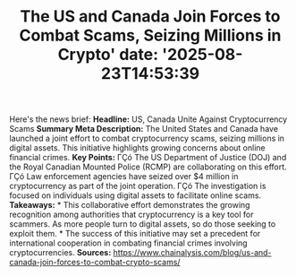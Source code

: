 ﻿---
title: "The US and Canada Join Forces to Combat Scams, Seizing Millions in Crypto'
date: '2025-08-23T14:53:39"
category: "Markets"
summary: ""
slug: "the us and canada join forces to combat scams seizing millio"
source_urls:
  - "https://www.chainalysis.com/blog/us-and-canada-join-forces-to-combat-crypto-scams/"
seo:
  title: "The US and Canada Join Forces to Combat Scams, Seizing Millions in Crypto | Hash n Hedge'
  description: '"
  keywords: ["news", "markets", "brief"]
---
Here's the news brief:  **Headline:** US, Canada Unite Against Cryptocurrency Scams  **Summary Meta Description:** The United States and Canada have launched a joint effort to combat cryptocurrency scams, seizing millions in digital assets. This initiative highlights growing concerns about online financial crimes.  **Key Points:**  ΓÇó The US Department of Justice (DOJ) and the Royal Canadian Mounted Police (RCMP) are collaborating on this effort. ΓÇó Law enforcement agencies have seized over $4 million in cryptocurrency as part of the joint operation. ΓÇó The investigation is focused on individuals using digital assets to facilitate online scams.  **Takeaways:**  * This collaborative effort demonstrates the growing recognition among authorities that cryptocurrency is a key tool for scammers. As more people turn to digital assets, so do those seeking to exploit them. * The success of this initiative may set a precedent for international cooperation in combating financial crimes involving cryptocurrencies.  **Sources:** https://www.chainalysis.com/blog/us-and-canada-join-forces-to-combat-crypto-scams/ 

